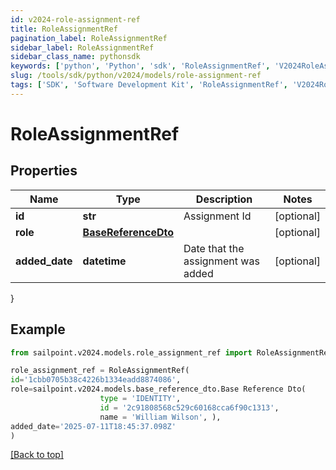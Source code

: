 ```yaml
---
id: v2024-role-assignment-ref
title: RoleAssignmentRef
pagination_label: RoleAssignmentRef
sidebar_label: RoleAssignmentRef
sidebar_class_name: pythonsdk
keywords: ['python', 'Python', 'sdk', 'RoleAssignmentRef', 'V2024RoleAssignmentRef'] 
slug: /tools/sdk/python/v2024/models/role-assignment-ref
tags: ['SDK', 'Software Development Kit', 'RoleAssignmentRef', 'V2024RoleAssignmentRef']
---
```


# RoleAssignmentRef


## Properties

Name | Type | Description | Notes
------------ | ------------- | ------------- | -------------
**id** | **str** | Assignment Id | [optional] 
**role** | [**BaseReferenceDto**](base-reference-dto) |  | [optional] 
**added_date** | **datetime** | Date that the assignment was added | [optional] 
}

## Example

```python
from sailpoint.v2024.models.role_assignment_ref import RoleAssignmentRef

role_assignment_ref = RoleAssignmentRef(
id='1cbb0705b38c4226b1334eadd8874086',
role=sailpoint.v2024.models.base_reference_dto.Base Reference Dto(
                    type = 'IDENTITY', 
                    id = '2c91808568c529c60168cca6f90c1313', 
                    name = 'William Wilson', ),
added_date='2025-07-11T18:45:37.098Z'
)

```
[[Back to top]](#) 

